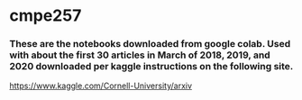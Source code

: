 # cmpe257

### These are the notebooks downloaded from google colab. Used with about the first 30 articles in March of 2018, 2019, and 2020 downloaded per kaggle instructions on the following site.
https://www.kaggle.com/Cornell-University/arxiv
